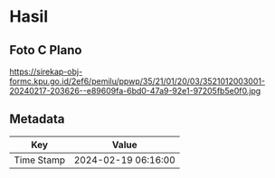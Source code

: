 # Hasil

## Foto C Plano

https://sirekap-obj-formc.kpu.go.id/2ef6/pemilu/ppwp/35/21/01/20/03/3521012003001-20240217-203626--e89609fa-6bd0-47a9-92e1-97205fb5e0f0.jpg


## Metadata

| Key        | Value               |
| ---------- | ------------------- |
| Time Stamp | 2024-02-19 06:16:00 |



